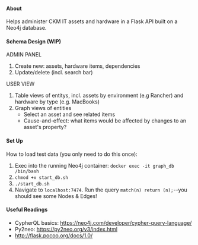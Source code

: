 #### About
Helps administer CKM IT assets and hardware in a Flask API built on a Neo4j database.

#### Schema Design (WIP)
ADMIN PANEL
1.  Create new: assets, hardware items, dependencies
2.  Update/delete (incl. search bar)

USER VIEW
1. Table views of entitys, incl. assets by environment (e.g Rancher) and hardware by type (e.g. MacBooks)
2. Graph views of entities
    * Select an asset and see related items
    * Cause-and-effect: what items would be affected by changes to an asset's property?

#### Set Up
How to load test data (you only need to do this once):
1. Exec into the running Neo4j container: `docker exec -it graph_db /bin/bash`
2. `chmod +x start_db.sh`
3. `./start_db.sh`
4. Navigate to `localhost:7474`. Run the query `match(n) return (n);`--you should see some Nodes & Edges!

#### Useful Readings
* CypherQL basics: https://neo4j.com/developer/cypher-query-language/
* Py2neo: https://py2neo.org/v3/index.html
* http://flask.pocoo.org/docs/1.0/
